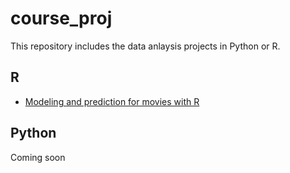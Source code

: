 # course_proj
This repository includes the data anlaysis projects in Python or R. 

## R 

- [Modeling and prediction for movies with R](https://rpubs.com/Mybahub/606498) 

## Python

Coming soon
